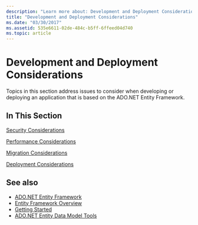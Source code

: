 ```yaml
---
description: "Learn more about: Development and Deployment Considerations"
title: "Development and Deployment Considerations"
ms.date: "03/30/2017"
ms.assetid: 535e6611-02de-484c-b5ff-6ffeed04d740
ms.topic: article
---
```

# Development and Deployment Considerations

Topics in this section address issues to consider when developing or deploying an application that is based on the ADO.NET Entity Framework.  
  
## In This Section  

 [Security Considerations](security-considerations.md)  
  
 [Performance Considerations](performance-considerations.md)  
  
 [Migration Considerations](migration-considerations.md)  
  
 [Deployment Considerations](deployment-considerations.md)  
  
## See also

- [ADO.NET Entity Framework](index.md)
- [Entity Framework Overview](overview.md)
- [Getting Started](getting-started.md)
- [ADO.NET Entity Data Model Tools](/previous-versions/dotnet/netframework-4.0/bb399249(v=vs.100))
